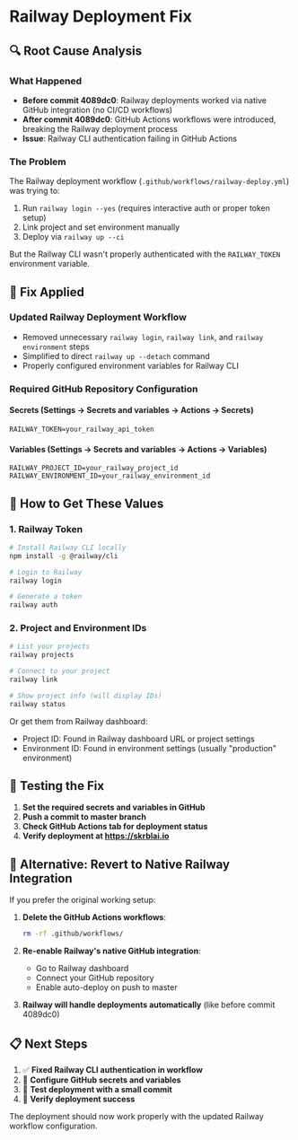 # Railway Deployment Fix

## 🔍 Root Cause Analysis

### What Happened
- **Before commit 4089dc0**: Railway deployments worked via native GitHub integration (no CI/CD workflows)
- **After commit 4089dc0**: GitHub Actions workflows were introduced, breaking the Railway deployment process
- **Issue**: Railway CLI authentication failing in GitHub Actions

### The Problem
The Railway deployment workflow (`.github/workflows/railway-deploy.yml`) was trying to:
1. Run `railway login --yes` (requires interactive auth or proper token setup)
2. Link project and set environment manually
3. Deploy via `railway up --ci`

But the Railway CLI wasn't properly authenticated with the `RAILWAY_TOKEN` environment variable.

## 🔧 Fix Applied

### Updated Railway Deployment Workflow
- Removed unnecessary `railway login`, `railway link`, and `railway environment` steps
- Simplified to direct `railway up --detach` command
- Properly configured environment variables for Railway CLI

### Required GitHub Repository Configuration

#### Secrets (Settings → Secrets and variables → Actions → Secrets)
```
RAILWAY_TOKEN=your_railway_api_token
```

#### Variables (Settings → Secrets and variables → Actions → Variables)  
```
RAILWAY_PROJECT_ID=your_railway_project_id
RAILWAY_ENVIRONMENT_ID=your_railway_environment_id
```

## 🚀 How to Get These Values

### 1. Railway Token
```bash
# Install Railway CLI locally
npm install -g @railway/cli

# Login to Railway
railway login

# Generate a token
railway auth
```

### 2. Project and Environment IDs
```bash
# List your projects
railway projects

# Connect to your project
railway link

# Show project info (will display IDs)
railway status
```

Or get them from Railway dashboard:
- Project ID: Found in Railway dashboard URL or project settings
- Environment ID: Found in environment settings (usually "production" environment)

## 🧪 Testing the Fix

1. **Set the required secrets and variables in GitHub**
2. **Push a commit to master branch**
3. **Check GitHub Actions tab for deployment status**
4. **Verify deployment at https://skrblai.io**

## 🔄 Alternative: Revert to Native Railway Integration

If you prefer the original working setup:

1. **Delete the GitHub Actions workflows**:
   ```bash
   rm -rf .github/workflows/
   ```

2. **Re-enable Railway's native GitHub integration**:
   - Go to Railway dashboard
   - Connect your GitHub repository
   - Enable auto-deploy on push to master

3. **Railway will handle deployments automatically** (like before commit 4089dc0)

## 📋 Next Steps

1. ✅ **Fixed Railway CLI authentication in workflow**
2. 🔄 **Configure GitHub secrets and variables** 
3. 🧪 **Test deployment with a small commit**
4. 🚀 **Verify deployment success**

The deployment should now work properly with the updated Railway workflow configuration.